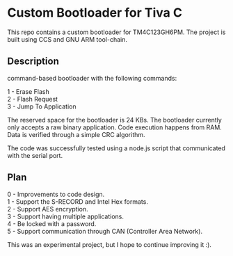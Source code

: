 # Custom Bootloader for Tiva C

This repo contains a custom bootloader for TM4C123GH6PM. The project is built using CCS and GNU ARM tool-chain.

## Description

command-based bootloader with the following commands:

1 - Erase Flash\
2 - Flash Request\
3 - Jump To Application

The reserved space for the bootloader is 24 KBs. The bootloader currently only accepts a raw binary application. Code execution happens
from RAM. Data is verified through a simple CRC algorithm.

The code was successfully tested using a node.js script that communicated with the serial port.

## Plan

0 - Improvements to code design.\
1 - Support the S-RECORD and Intel Hex formats.\
2 - Support AES encryption.\
3 - Support having multiple applications.\
4 - Be locked with a password.\
5 - Support communication through CAN (Controller Area Network).

This was an experimental project, but I hope to continue improving it :).
